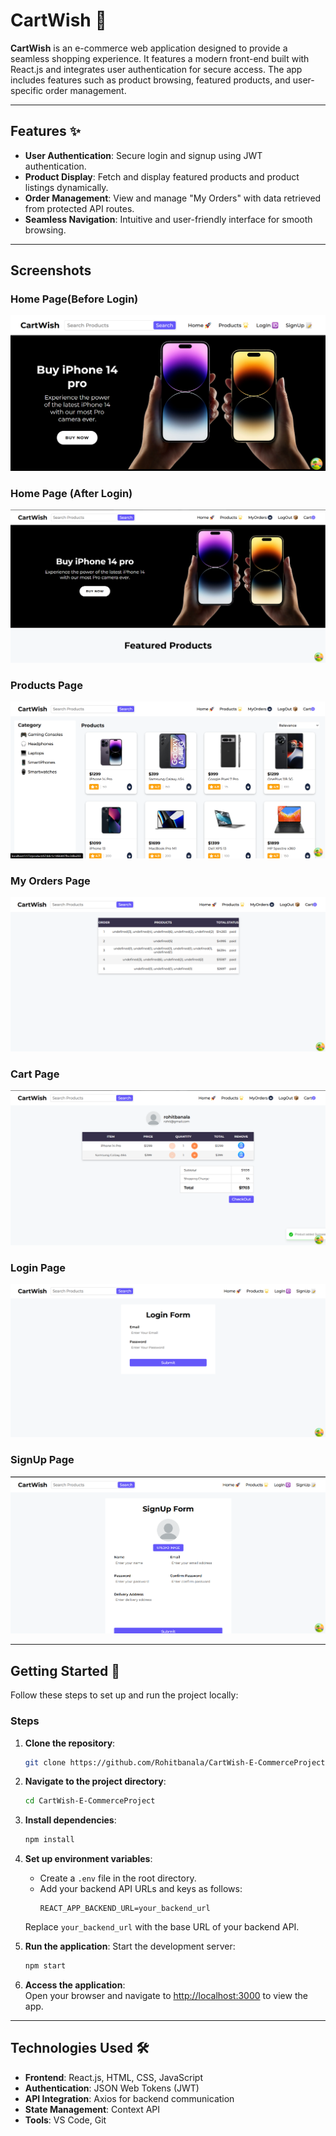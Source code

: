 # CartWish 🛒

**CartWish** is an e-commerce web application designed to provide a seamless shopping experience. It features a modern front-end built with React.js and integrates user authentication for secure access. The app includes features such as product browsing, featured products, and user-specific order management.

---

## Features ✨

- **User Authentication**: Secure login and signup using JWT authentication.
- **Product Display**: Fetch and display featured products and product listings dynamically.
- **Order Management**: View and manage "My Orders" with data retrieved from protected API routes.
- **Seamless Navigation**: Intuitive and user-friendly interface for smooth browsing.

---
## Screenshots

### Home Page(Before Login)
![Home Page](https://github.com/Rohitbanala/CartWish-E-CommerceProject/blob/main/src/assets/screenshots/HomePage%20before%20Login.png)

### Home Page (After Login)
![Home Page](https://github.com/Rohitbanala/CartWish-E-CommerceProject/blob/main/src/assets/screenshots/homepage%20after%20login.png)

### Products Page
![Products Page](https://github.com/Rohitbanala/CartWish-E-CommerceProject/blob/main/src/assets/screenshots/products%20page.png)

### My Orders Page
![My Orders](https://github.com/Rohitbanala/CartWish-E-CommerceProject/blob/main/src/assets/screenshots/myorderpage.png)

### Cart Page
![Cart page](https://github.com/Rohitbanala/CartWish-E-CommerceProject/blob/main/src/assets/screenshots/cart%20page.png)

### Login Page
![Login](https://github.com/Rohitbanala/CartWish-E-CommerceProject/blob/main/src/assets/screenshots/login%20page.png)

### SignUp Page
![Sign Up](https://github.com/Rohitbanala/CartWish-E-CommerceProject/blob/main/src/assets/screenshots/signupPage.png)

---

## Getting Started 🚀

Follow these steps to set up and run the project locally:

### Steps
1. **Clone the repository**:
   ```bash
   git clone https://github.com/Rohitbanala/CartWish-E-CommerceProject.git
   ```

2. **Navigate to the project directory**:
   ```bash
   cd CartWish-E-CommerceProject
   ```

3. **Install dependencies**:
   ```bash
   npm install
   ```

4. **Set up environment variables**:
   - Create a `.env` file in the root directory.
   - Add your backend API URLs and keys as follows:
     ```env
     REACT_APP_BACKEND_URL=your_backend_url
     ```
   Replace `your_backend_url` with the base URL of your backend API.

5. **Run the application**:
   Start the development server:
   ```bash
   npm start
   ```

6. **Access the application**:  
   Open your browser and navigate to [http://localhost:3000](http://localhost:3000) to view the app.

---

## Technologies Used 🛠️

- **Frontend**: React.js, HTML, CSS, JavaScript
- **Authentication**: JSON Web Tokens (JWT)
- **API Integration**: Axios for backend communication
- **State Management**: Context API
- **Tools**: VS Code, Git



